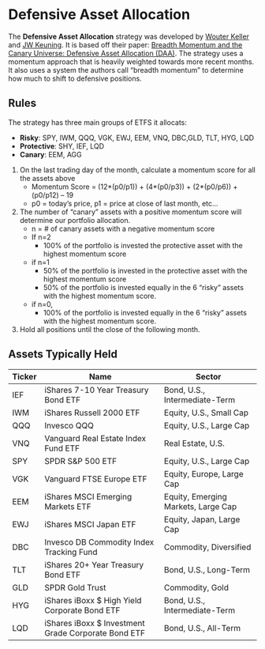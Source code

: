 # Defensive Asset Allocation

The **Defensive Asset Allocation** strategy was developed by [Wouter Keller](https://papers.ssrn.com/sol3/cf_dev/AbsByAuth.cfm?per_id=1935527) and [JW Keuning](https://papers.ssrn.com/sol3/cf_dev/AbsByAuth.cfm?per_id=2530815). It is based off their paper: [Breadth Momentum and the Canary Universe: Defensive Asset Allocation (DAA)](https://papers.ssrn.com/sol3/papers.cfm?abstract_id=3212862). The strategy uses a momentum approach that is heavily weighted towards more recent months. It also uses a system the authors call “breadth momentum” to determine how much to shift to defensive positions.

## Rules

The strategy has three main groups of ETFS it allocats:

- **Risky**: SPY, IWM, QQQ, VGK, EWJ, EEM, VNQ, DBC,GLD, TLT, HYG, LQD
- **Protective**: SHY, IEF, LQD
- **Canary**: EEM, AGG

1. On the last trading day of the month, calculate a momentum score for all the assets above
   - Momentum Score = (12*(p0/p1)) + (4*(p0/p3)) + (2*(p0/p6)) + (p0/p12) – 19
   - p0 = today’s price, p1 = price at close of last month, etc…
2. The number of “canary” assets with a positive momentum score will determine our portfolio allocation.
   - n = # of canary assets with a negative momentum score
   - If n=2
      - 100% of the portfolio is invested the protective asset with the highest momentum score
   - if n=1
      - 50% of the portfolio is invested in the protective asset with the highest momentum score
      - 50% of the portfolio is invested equally in the 6 “risky” assets with the highest momentum score.
   - if n=0,
      - 100% of the portfolio is invested equally in the 6 “risky” assets with the highest momentum score.
3. Hold all positions until the close of the following month.

## Assets Typically Held

| Ticker | Name                                                | Sector                              |
| ------ | --------------------------------------------------- | ----------------------------------- |
| IEF    | iShares 7-10 Year Treasury Bond ETF                 | Bond, U.S., Intermediate-Term       |
| IWM    | iShares Russell 2000 ETF                            | Equity, U.S., Small Cap             |
| QQQ    | Invesco QQQ                                         | Equity, U.S., Large Cap             |
| VNQ    | Vanguard Real Estate Index Fund ETF                 | Real Estate, U.S.                   |
| SPY    | SPDR S&P 500 ETF                                    | Equity, U.S., Large Cap             |
| VGK    | Vanguard FTSE Europe ETF                            | Equity, Europe, Large Cap           |
| EEM    | iShares MSCI Emerging Markets ETF                   | Equity, Emerging Markets, Large Cap |
| EWJ    | iShares MSCI Japan ETF                              | Equity, Japan, Large Cap            |
| DBC    | Invesco DB Commodity Index Tracking Fund            | Commodity, Diversified              |
| TLT    | iShares 20+ Year Treasury Bond ETF                  | Bond, U.S., Long-Term               |
| GLD    | SPDR Gold Trust                                     | Commodity, Gold                     |
| HYG    | iShares iBoxx $ High Yield Corporate Bond ETF       | Bond, U.S., Intermediate-Term       |
| LQD    | iShares iBoxx $ Investment Grade Corporate Bond ETF | Bond, U.S., All-Term                |
